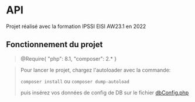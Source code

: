 # API

Projet réalisé avec la formation IPSSI EISI AW23.1 en 2022

## Fonctionnement du projet

> @Require{
>    "php": 8.1,
>    "composer": 2.*
>}
>


> Pour lancer le projet, chargez l'autoloader avec la commande:
>
> ```composer install``` ou ```composer dump-autoload```
>
> puis insérez vos données de config de DB sur le fichier [dbConfig.php](/config/dbConfig.php)

